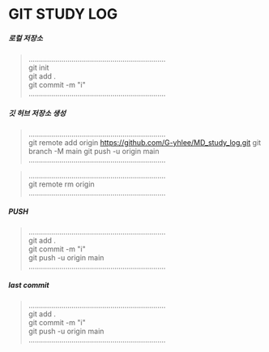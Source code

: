 # GIT STUDY LOG


##### 로컬 저장소
> ...................................................................  
git init  
git add .  
git commit -m "i"  
> ...................................................................  

##### 깃 허브 저장소 생성
> ...................................................................  
git remote add origin https://github.com/G-yhlee/MD_study_log.git
git branch -M main
git push -u origin main
> ...................................................................  

> ...................................................................  
git remote rm origin  
> ...................................................................  




##### PUSH
> ...................................................................  
git add .  
git commit -m "i"  
git push -u origin main  
> ...................................................................  


##### last commit
> ...................................................................  
git add .  
git commit -m "i"  
git push -u origin main  
> ...................................................................  



